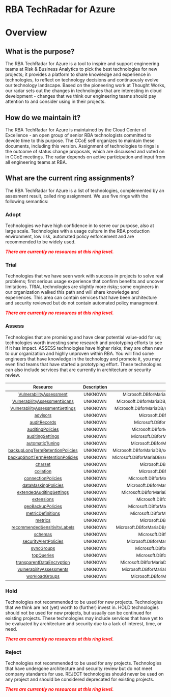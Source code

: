 
RBA TechRadar for Azure
=======================

# Overview

## What is the purpose?


The RBA TechRadar for Azure is a tool to inspire and support engineering teams at Risk & Business Analytics to pick the best technologies for new projects; it provides a platform to share knowledge and experience in technologies, to reflect on technology decisions and continuously evolve our technology landscape.  Based on the pioneering work at Thought Works, our radar sets out the changes in technologies that are interesting in cloud development - changes that we think our engineering teams should pay attention to and consider using in their projects.
## How do we maintain it?


The RBA TechRadar for Azure is maintained by the Cloud Center of Excellence - an open group of senior RBA technologists committed to devote time to this purpose.  The CCoE self organizes to maintain these documents, including this version.  Assignment of technologies to rings is the outcome of status change proposals, which are discussed and voted on in CCoE meetings.  The radar depends on active participation and input from all engineering teams at RBA.
## What are the current ring assignments?


The RBA TechRadar for Azure is a list of technologies, complemented by an assesment result, called ring assignment.  We use five rings with the following semantics:
### Adopt


Technologies we have high confidence in to serve our purpose, also at large scale.  Technologies with a usage culture in the RBA production environment, low risk, automated policy enforcement and are recommended to be widely used.  
  
***<font color="red"> There are currently no resources at this ring level. </font>***
### Trial


Technologies that we have seen work with success in projects to solve real problems;  first serious usage experience that confirm benefits and uncover limitations.  TRIAL technologies are slightly more risky; some engineers in our organization walked this path and will share knowledge and experiences.  This area can contain services that have been architecture and security reviewed but do not contain automated policy managmeent.  
  
***<font color="red"> There are currently no resources at this ring level. </font>***
### Assess


Technologies that are promising and have clear potential value-add for us; technologies worth investing some research and prototyping efforts to see if it has impact.  ASSESS technologies have higher risks;  they are often new to our organization and highly unproven within RBA.  You will find some engineers that have knowledge in the technology and promote it, you may even find teams that have started a prototyping effort.  These technologies can also include services that are currently in architecture or security review.  

|<sub>Resource</sub>|<sub>Description</sub>|<sub>Path</sub>|<sub>Status</sub>|
| :---: | :---: | :---: | :---: |
|<sub>[VulnerabilityAssessment](https://github.com/openrba/python-azure-techradar/tree/master/Microsoft.DBforMariaDB/servers/databases/VulnerabilityAssessment)</sub>|<sub>UNKNOWN</sub>|<sub>Microsoft.DBforMariaDB/servers/databases/VulnerabilityAssessment</sub>|<sub>ASSESS</sub>|
|<sub>[VulnerabilityAssessmentScans](https://github.com/openrba/python-azure-techradar/tree/master/Microsoft.DBforMariaDB/servers/databases/VulnerabilityAssessmentScans)</sub>|<sub>UNKNOWN</sub>|<sub>Microsoft.DBforMariaDB/servers/databases/VulnerabilityAssessmentScans</sub>|<sub>ASSESS</sub>|
|<sub>[VulnerabilityAssessmentSettings](https://github.com/openrba/python-azure-techradar/tree/master/Microsoft.DBforMariaDB/servers/databases/VulnerabilityAssessmentSettings)</sub>|<sub>UNKNOWN</sub>|<sub>Microsoft.DBforMariaDB/servers/databases/VulnerabilityAssessmentSettings</sub>|<sub>ASSESS</sub>|
|<sub>[advisors](https://github.com/openrba/python-azure-techradar/tree/master/Microsoft.DBforMariaDB/servers/databases/advisors)</sub>|<sub>UNKNOWN</sub>|<sub>Microsoft.DBforMariaDB/servers/databases/advisors</sub>|<sub>ASSESS</sub>|
|<sub>[auditRecords](https://github.com/openrba/python-azure-techradar/tree/master/Microsoft.DBforMariaDB/servers/databases/auditRecords)</sub>|<sub>UNKNOWN</sub>|<sub>Microsoft.DBforMariaDB/servers/databases/auditRecords</sub>|<sub>ASSESS</sub>|
|<sub>[auditingPolicies](https://github.com/openrba/python-azure-techradar/tree/master/Microsoft.DBforMariaDB/servers/databases/auditingPolicies)</sub>|<sub>UNKNOWN</sub>|<sub>Microsoft.DBforMariaDB/servers/databases/auditingPolicies</sub>|<sub>ASSESS</sub>|
|<sub>[auditingSettings](https://github.com/openrba/python-azure-techradar/tree/master/Microsoft.DBforMariaDB/servers/databases/auditingSettings)</sub>|<sub>UNKNOWN</sub>|<sub>Microsoft.DBforMariaDB/servers/databases/auditingSettings</sub>|<sub>ASSESS</sub>|
|<sub>[automaticTuning](https://github.com/openrba/python-azure-techradar/tree/master/Microsoft.DBforMariaDB/servers/databases/automaticTuning)</sub>|<sub>UNKNOWN</sub>|<sub>Microsoft.DBforMariaDB/servers/databases/automaticTuning</sub>|<sub>ASSESS</sub>|
|<sub>[backupLongTermRetentionPolicies](https://github.com/openrba/python-azure-techradar/tree/master/Microsoft.DBforMariaDB/servers/databases/backupLongTermRetentionPolicies)</sub>|<sub>UNKNOWN</sub>|<sub>Microsoft.DBforMariaDB/servers/databases/backupLongTermRetentionPolicies</sub>|<sub>ASSESS</sub>|
|<sub>[backupShortTermRetentionPolicies](https://github.com/openrba/python-azure-techradar/tree/master/Microsoft.DBforMariaDB/servers/databases/backupShortTermRetentionPolicies)</sub>|<sub>UNKNOWN</sub>|<sub>Microsoft.DBforMariaDB/servers/databases/backupShortTermRetentionPolicies</sub>|<sub>ASSESS</sub>|
|<sub>[charset](https://github.com/openrba/python-azure-techradar/tree/master/Microsoft.DBforMariaDB/servers/databases/charset)</sub>|<sub>UNKNOWN</sub>|<sub>Microsoft.DBforMariaDB/servers/databases/charset</sub>|<sub>ASSESS</sub>|
|<sub>[collation](https://github.com/openrba/python-azure-techradar/tree/master/Microsoft.DBforMariaDB/servers/databases/collation)</sub>|<sub>UNKNOWN</sub>|<sub>Microsoft.DBforMariaDB/servers/databases/collation</sub>|<sub>ASSESS</sub>|
|<sub>[connectionPolicies](https://github.com/openrba/python-azure-techradar/tree/master/Microsoft.DBforMariaDB/servers/databases/connectionPolicies)</sub>|<sub>UNKNOWN</sub>|<sub>Microsoft.DBforMariaDB/servers/databases/connectionPolicies</sub>|<sub>ASSESS</sub>|
|<sub>[dataMaskingPolicies](https://github.com/openrba/python-azure-techradar/tree/master/Microsoft.DBforMariaDB/servers/databases/dataMaskingPolicies)</sub>|<sub>UNKNOWN</sub>|<sub>Microsoft.DBforMariaDB/servers/databases/dataMaskingPolicies</sub>|<sub>ASSESS</sub>|
|<sub>[extendedAuditingSettings](https://github.com/openrba/python-azure-techradar/tree/master/Microsoft.DBforMariaDB/servers/databases/extendedAuditingSettings)</sub>|<sub>UNKNOWN</sub>|<sub>Microsoft.DBforMariaDB/servers/databases/extendedAuditingSettings</sub>|<sub>ASSESS</sub>|
|<sub>[extensions](https://github.com/openrba/python-azure-techradar/tree/master/Microsoft.DBforMariaDB/servers/databases/extensions)</sub>|<sub>UNKNOWN</sub>|<sub>Microsoft.DBforMariaDB/servers/databases/extensions</sub>|<sub>ASSESS</sub>|
|<sub>[geoBackupPolicies](https://github.com/openrba/python-azure-techradar/tree/master/Microsoft.DBforMariaDB/servers/databases/geoBackupPolicies)</sub>|<sub>UNKNOWN</sub>|<sub>Microsoft.DBforMariaDB/servers/databases/geoBackupPolicies</sub>|<sub>ASSESS</sub>|
|<sub>[metricDefinitions](https://github.com/openrba/python-azure-techradar/tree/master/Microsoft.DBforMariaDB/servers/databases/metricDefinitions)</sub>|<sub>UNKNOWN</sub>|<sub>Microsoft.DBforMariaDB/servers/databases/metricDefinitions</sub>|<sub>ASSESS</sub>|
|<sub>[metrics](https://github.com/openrba/python-azure-techradar/tree/master/Microsoft.DBforMariaDB/servers/databases/metrics)</sub>|<sub>UNKNOWN</sub>|<sub>Microsoft.DBforMariaDB/servers/databases/metrics</sub>|<sub>ASSESS</sub>|
|<sub>[recommendedSensitivityLabels](https://github.com/openrba/python-azure-techradar/tree/master/Microsoft.DBforMariaDB/servers/databases/recommendedSensitivityLabels)</sub>|<sub>UNKNOWN</sub>|<sub>Microsoft.DBforMariaDB/servers/databases/recommendedSensitivityLabels</sub>|<sub>ASSESS</sub>|
|<sub>[schemas](https://github.com/openrba/python-azure-techradar/tree/master/Microsoft.DBforMariaDB/servers/databases/schemas)</sub>|<sub>UNKNOWN</sub>|<sub>Microsoft.DBforMariaDB/servers/databases/schemas</sub>|<sub>ASSESS</sub>|
|<sub>[securityAlertPolicies](https://github.com/openrba/python-azure-techradar/tree/master/Microsoft.DBforMariaDB/servers/databases/securityAlertPolicies)</sub>|<sub>UNKNOWN</sub>|<sub>Microsoft.DBforMariaDB/servers/databases/securityAlertPolicies</sub>|<sub>ASSESS</sub>|
|<sub>[syncGroups](https://github.com/openrba/python-azure-techradar/tree/master/Microsoft.DBforMariaDB/servers/databases/syncGroups)</sub>|<sub>UNKNOWN</sub>|<sub>Microsoft.DBforMariaDB/servers/databases/syncGroups</sub>|<sub>ASSESS</sub>|
|<sub>[topQueries](https://github.com/openrba/python-azure-techradar/tree/master/Microsoft.DBforMariaDB/servers/databases/topQueries)</sub>|<sub>UNKNOWN</sub>|<sub>Microsoft.DBforMariaDB/servers/databases/topQueries</sub>|<sub>ASSESS</sub>|
|<sub>[transparentDataEncryption](https://github.com/openrba/python-azure-techradar/tree/master/Microsoft.DBforMariaDB/servers/databases/transparentDataEncryption)</sub>|<sub>UNKNOWN</sub>|<sub>Microsoft.DBforMariaDB/servers/databases/transparentDataEncryption</sub>|<sub>ASSESS</sub>|
|<sub>[vulnerabilityAssessments](https://github.com/openrba/python-azure-techradar/tree/master/Microsoft.DBforMariaDB/servers/databases/vulnerabilityAssessments)</sub>|<sub>UNKNOWN</sub>|<sub>Microsoft.DBforMariaDB/servers/databases/vulnerabilityAssessments</sub>|<sub>ASSESS</sub>|
|<sub>[workloadGroups](https://github.com/openrba/python-azure-techradar/tree/master/Microsoft.DBforMariaDB/servers/databases/workloadGroups)</sub>|<sub>UNKNOWN</sub>|<sub>Microsoft.DBforMariaDB/servers/databases/workloadGroups</sub>|<sub>ASSESS</sub>|

### Hold


Technologies not recommended to be used for new projects. Technologies that we think are not (yet) worth to (further) invest in.  HOLD technologies should not be used for new projects, but usually can be continued for existing projects.  These technologies may include services that have yet to be evaluated by architecture and security due to a lack of interest, time, or need.  
  
***<font color="red"> There are currently no resources at this ring level. </font>***
### Reject


Technologies not recommended to be used for any projects. Technologies that have undergone architecture and security review but do not meet company standards for use.  REJECT technologies should never be used on any project and should be considered deprecated for existing projects.  
  
***<font color="red"> There are currently no resources at this ring level. </font>***